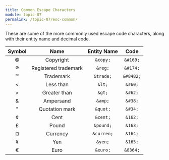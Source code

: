 ```yaml
---
title: Common Escape Characters
module: topic-07
permalink: /topic-07/esc-common/
---
```


<div class="divider-heading"></div>

These are some of the more commonly used escape code characters, along with their entity name and decimal code.

Symbol  | Name  | Entity Name   | Code
:------: | :----: | :-----------: | :----:
&#169; | Copyright | `&copy;` | `&#169;`
&#174; | Registered trademark | `&reg;` | `&#174;`
&#8482; | Trademark | `&trade;` | `&#8482;`
&#60; | Less than | `&lt;` | `&#60;`
&#62; | Greater than | `&gt;` | `&#62;`
&#38; | Ampersand | `&amp;` | `&#38;`
&#34; | Quotation mark | `&quot;` | `&#34;`
&cent; | Cent | `&cent;` | `&162;`
&pound; | Pound | `&pound;` | `&163;`
&curren; | Currency | `&curren;` | `&164;`
&yen; | Yen | `&yen;` | `&165;`
&euro; | Euro | `&euro;` | `&8364;`
